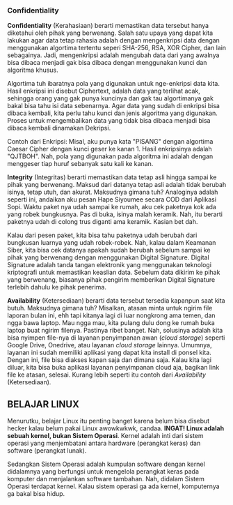 ### Confidentiality
**Confidentiality** (Kerahasiaan) berarti memastikan data tersebut hanya diketahui oleh pihak yang berwenang. Salah satu upaya yang dapat kita lakukan agar data tetap rahasia adalah dengan mengenkripsi data dengan menggunakan algortima tertentu seperi SHA-256, RSA, XOR Cipher, dan lain sebagainya. Jadi, mengenkripsi adalah mengubah data dari yang awalnya bisa dibaca menjadi gak bisa dibaca dengan menggunakan kunci dan algoritma khusus. 

Algortima tuh ibaratnya pola yang digunakan untuk nge-enkripsi data kita. Hasil enkripsi ini disebut Ciphertext, adalah data yang terlihat acak, sehingga orang yang gak punya kuncinya dan gak tau algortimanya gak bakal bisa tahu isi data sebenarnya. Agar data yang sudah di enkripsi bisa dibaca kembali, kita perlu tahu kunci dan jenis algoritma yang digunakan. Proses untuk mengembalikan data yang tidak bisa dibaca menjadi bisa dibaca kembali dinamakan Dekripsi.

Contoh dari Enkripsi: Misal, aku punya kata "PISANG" dengan algortima Caesar Cipher dengan kunci geser ke kanan 1. Hasil enkripsinya adalah "QJTBOH". Nah, pola yang digunakan pada algoritma ini adalah dengan menggeser tiap huruf sebanyak satu kali ke kanan. 

**Integrity** (Integritas) berarti memastikan data tetap asli hingga sampai ke pihak yang berwenang. Maksud dari datanya tetap asli adalah tidak berubah isinya, tetap utuh, dan akurat. Maksudnya gimana tuh? Analoginya adalah seperti ini, andaikan aku pesan Hape Siyoumee secara COD dari Aplikasi Sopi. Waktu paket nya udah sampai ke rumah, aku cek paketnya kok ada yang robek bungkusnya. Pas di buka, isinya malah keramik. Nah, itu berarti paketnya udah di colong trus diganti ama keramik. Kasian bet dah.

Kalau dari pesen paket, kita bisa tahu paketnya udah berubah dari bungkusan luarnya yang udah robek-robek. Nah, kalau dalam Keamanan Siber, kita bisa cek datanya apakah sudah berubah sebelum sampai ke pihak yang berwenang dengan menggunakan Digital Signature. Digital Signature adalah tanda tangan elektronik yang menggunakan teknologi kriptografi untuk memastikan keaslian data. Sebelum data dikirim ke pihak yang berwenang, biasanya pihak pengirim memberikan Digital Signature terlebih dahulu ke pihak penerima.

**Availability** (Ketersediaan) berarti data tersebut tersedia kapanpun saat kita butuh. Maksudnya gimana tuh? Misalkan, atasan minta untuk ngirim file laporan bulan ini, ehh tapi kitanya lagi di luar nongkrong ama temen, dan ngga bawa laptop. Mau ngga mau, kita pulang dulu dong ke rumah buka laptop buat ngirim filenya. Pastinya ribet banget. Nah, solusinya adalah kita bisa nyimpen file-nya di layanan penyimpanan awan (*cloud storage*) seperti Google Drive, Onedrive, atau layanan *cloud storage* lainnya. Umumnya, layanan ini sudah memiliki aplikasi yang dapat kita install di ponsel kita. Dengan ini, file bisa diakses kapan saja dan dimana saja. Kalau kita lagi diluar, kita bisa buka aplikasi layanan penyimpanan cloud aja, bagikan link file ke atasan, selesai. Kurang lebih seperti itu contoh dari *Availability* (Ketersediaan).

## BELAJAR LINUX
Menurutku, belajar Linux itu penting banget karena belum bisa disebut hecker kalau belum pakai Linux awowkwkwk, candaa. **INGAT! Linux adalah sebuah kernel, bukan Sistem Operasi**. Kernel adalah inti dari sistem operasi yang menjembatani antara hardware (perangkat keras) dan software (perangkat lunak).

Sedangkan Sistem Operasi adalah kumpulan software dengan kernel didalamnya yang berfungsi untuk mengelola perangkat keras pada komputer dan menjalankan software tambahan. Nah, didalam Sistem Operasi terdapat kernel. Kalau sistem operasi ga ada kernel, komputernya ga bakal bisa hidup.